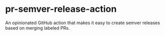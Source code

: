 # pr-semver-release-action
An opinionated GitHub action that makes it easy to create semver releases based on merging labeled PRs.
